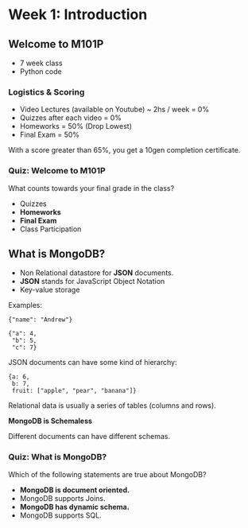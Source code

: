 # Week 1: Introduction

## Welcome to M101P

- 7 week class
- Python code

### Logistics & Scoring
- Video Lectures (available on Youtube) ~ 2hs / week = 0%
- Quizzes after each video = 0%
- Homeworks = 50% (Drop Lowest)
- Final Exam = 50%

With a score greater than 65%, you get a 10gen completion certificate.

### Quiz: Welcome to M101P

What counts towards your final grade in the class?
- Quizzes
- **Homeworks**
- **Final Exam**
- Class Participation

## What is MongoDB?

- Non Relational datastore for **JSON** documents.
- **JSON** stands for JavaScript Object Notation
- Key-value storage

Examples:

	{"name": "Andrew"}

	{"a": 4,
	 "b": 5,
	 "c": 7}

JSON documents can have some kind of hierarchy:

	{a: 6,
	 b: 7,
	 fruit: ["apple", "pear", "banana"]}

Relational data is usually a series of tables (columns and rows).

**MongoDB is Schemaless**

Different documents can have different schemas.

### Quiz: What is MongoDB?

Which of the following statements are true about MongoDB?

- **MongoDB is document oriented.**
- MongoDB supports Joins.
- **MongoDB has dynamic schema.**
- MongoDB supports SQL.

